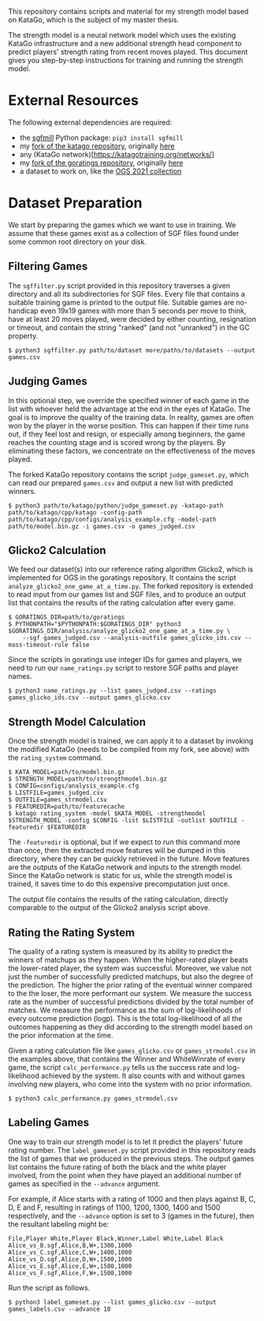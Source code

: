This repository contains scripts and material for my strength model based on KataGo, which is the subject of my master thesis.

The strength model is a neural network model which uses the existing KataGo infrastructure and a new additional strength head component to predict players' strength rating from recent moves played. This document gives you step-by-step instructions for training and running the strength model.

# External Resources

The following external dependencies are required:

* the [sgfmill](https://github.com/mattheww/sgfmill) Python package: `pip3 install sgfmill`
* my [fork of the katago repository](https://github.com/Animiral/KataGo), originally [here](https://github.com/lightvector/KataGo)
* any (KataGo network)[https://katagotraining.org/networks/]
* my [fork of the goratings repository](https://github.com/Animiral/goratings), originally [here](https://github.com/online-go/goratings)
* a dataset to work on, like the [OGS 2021 collection](https://archive.org/details/ogs2021)

# Dataset Preparation

We start by preparing the games which we want to use in training. We assume that these games exist as a collection of SGF files found under some common root directory on your disk.

## Filtering Games

The `sgffilter.py` script provided in this repository traverses a given directory and all its subdirectories for SGF files. Every file that contains a suitable training game is printed to the output file. Suitable games are no-handicap even 19x19 games with more than 5 seconds per move to think, have at least 20 moves played, were decided by either counting, resignation or timeout, and contain the string "ranked" (and not "unranked") in the GC property.

```
$ python3 sgffilter.py path/to/dataset more/paths/to/datasets --output games.csv
```

## Judging Games

In this optional step, we override the specified winner of each game in the list with whoever held the advantage at the end in the eyes of KataGo. The goal is to improve the quality of the training data. In reality, games are often won by the player in the worse position. This can happen if their time runs out, if they feel lost and resign, or especially among beginners, the game reaches the counting stage and is scored wrong by the players. By eliminating these factors, we concentrate on the effectiveness of the moves played.

The forked KataGo repository contains the script `judge_gameset.py`, which can read our prepared `games.csv` and output a new list with predicted winners.

```
$ python3 path/to/katago/python/judge_gameset.py -katago-path path/to/katago/cpp/katago -config-path path/to/katago/cpp/configs/analysis_example.cfg -model-path path/to/model.bin.gz -i games.csv -o games_judged.csv
```

## Glicko2 Calculation

We feed our dataset(s) into our reference rating algorithm Glicko2, which is implemented for OGS in the goratings repository. It contains the script `analyze_glicko2_one_game_at_a_time.py`. The forked repository is extended to read input from our games list and SGF files, and to produce an output list that contains the results of the rating calculation after every game.

```
$ GORATINGS_DIR=path/to/goratings
$ PYTHONPATH="$PYTHONPATH:$GORATINGS_DIR" python3 $GORATINGS_DIR/analysis/analyze_glicko2_one_game_at_a_time.py \
	--sgf games_judged.csv --analysis-outfile games_glicko_ids.csv --mass-timeout-rule false
```

Since the scripts in goratings use integer IDs for games and players, we need to run our `name_ratings.py` script to restore SGF paths and player names.

```
$ python3 name_ratings.py --list games_judged.csv --ratings games_glicko_ids.csv --output games_glicko.csv
```

## Strength Model Calculation

Once the strength model is trained, we can apply it to a dataset by invoking the modified KataGo (needs to be compiled from my fork, see above) with the `rating_system` command.

```
$ KATA_MODEL=path/to/model.bin.gz
$ STRENGTH_MODEL=path/to/strengthmodel.bin.gz
$ CONFIG=configs/analysis_example.cfg
$ LISTFILE=games_judged.csv
$ OUTFILE=games_strmodel.csv
$ FEATUREDIR=path/to/featurecache
$ katago rating_system -model $KATA_MODEL -strengthmodel $STRENGTH_MODEL -config $CONFIG -list $LISTFILE -outlist $OUTFILE -featuredir $FEATUREDIR
```

The `-featuredir` is optional, but if we expect to run this command more than once, then the extracted move features will be dumped in this directory, where they can be quickly retrieved in the future. Move features are the outputs of the KataGo network and inputs to the strength model. Since the KataGo network is static for us, while the strength model is trained, it saves time to do this expensive precomputation just once.

The output file contains the results of the rating calculation, directly comparable to the output of the Glicko2 analysis script above.

## Rating the Rating System

The quality of a rating system is measured by its ability to predict the winners of matchups as they happen. When the higher-rated player beats the lower-rated player, the system was successful. Moreover, we value not just the number of successfully predicted matchups, but also the degree of the prediction. The higher the prior rating of the eventual winner compared to the the loser, the more performant our system.
We measure the success rate as the number of successful predictions divided by the total number of matches. We measure the performance as the sum of log-likelihoods of every outcome prediction (logp). This is the total log-likelihood of all the outcomes happening as they did according to the strength model based on the prior information at the time.

Given a rating calculation file like `games_glicko.csv` or `games_strmodel.csv` in the examples above, that contains the Winner and WhiteWinrate of every game, the script `calc_performance.py` tells us the success rate and log-likelihood achieved by the system. It also counts with and without games involving new players, who come into the system with no prior information.

```
$ python3 calc_performance.py games_strmodel.csv
```

## Labeling Games

One way to train our strength model is to let it predict the players' future rating number. The `label_gameset.py` script provided in this repository reads the list of games that we produced in the previous steps. The output games list contains the future rating of both the black and the white player involved, from the point when they have played an additional number of games as specified in the `--advance` argument.

For example, if Alice starts with a rating of 1000 and then plays against B, C, D, E and F, resulting in ratings of 1100, 1200, 1300, 1400 and 1500 respectively, and the `--advance` option is set to 3 (games in the future), then the resultant labeling might be:

```
File,Player White,Player Black,Winner,Label White,Label Black
Alice_vs_B.sgf,Alice,B,W+,1300,1000
Alice_vs_C.sgf,Alice,C,W+,1400,1000
Alice_vs_D.sgf,Alice,D,W+,1500,1000
Alice_vs_E.sgf,Alice,E,W+,1500,1000
Alice_vs_F.sgf,Alice,F,W+,1500,1000
```

Run the script as follows.

```
$ python3 label_gameset.py --list games_glicko.csv --output games_labels.csv --advance 10
```
